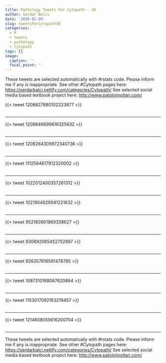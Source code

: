 ```yaml
---
title: Pathology Tweets For Cytopath - 30
author: Serdar Balci
date: '2020-02-09'
slug: tweetsForCytopath30
categories:
  - R
  - tweets
  - pathology
  - Cytopath
tags: []
image:
  caption: ''
  focal_point: ''
---
```



These tweets are selected automatically with #rstats code. Please inform me if any is inappropriate.
See other #Cytopath pages here: https://serdarbalci.netlify.com/categories/Cytopath/ 
See selected social media based textbook project here: http://www.patolojinotlari.com/

{{< tweet 1208827880102223877 >}}
<br>
<br>
<hr>
{{< tweet 1208646699616325632 >}}
<br>
<br>
<hr>
{{< tweet 1208284309972340736 >}}
<br>
<br>
<hr>
{{< tweet 1112564617912320002 >}}
<br>
<br>
<hr>
{{< tweet 1022012400357261312 >}}
<br>
<br>
<hr>
{{< tweet 1021904629041221632 >}}
<br>
<br>
<hr>
{{< tweet 952180901869338627 >}}
<br>
<br>
<hr>
{{< tweet 930692065452752897 >}}
<br>
<br>
<hr>
{{< tweet 926357816591478785 >}}
<br>
<br>
<hr>
{{< tweet 1087310168067620864 >}}
<br>
<br>
<hr>
{{< tweet 1153017092163219457 >}}
<br>
<br>
<hr>
{{< tweet 1214608055616200704 >}}
<br>
<br>
<hr>


These tweets are selected automatically with #rstats code. Please inform me if any is inappropriate.
See other #Cytopath pages here: https://serdarbalci.netlify.com/categories/Cytopath/ 
See selected social media based textbook project here: http://www.patolojinotlari.com/
